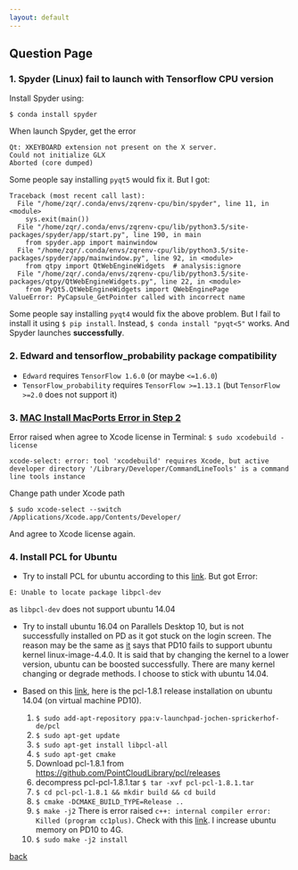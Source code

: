 ```yaml
---
layout: default
---
```


## Question Page
### 1. Spyder (Linux) fail to launch with Tensorflow CPU version
Install Spyder using:
```
$ conda install spyder
```
When launch Spyder, get the error
```
Qt: XKEYBOARD extension not present on the X server.
Could not initialize GLX
Aborted (core dumped)
```
Some people say installing `pyqt5` would fix it. But I got:
```
Traceback (most recent call last):
  File "/home/zqr/.conda/envs/zqrenv-cpu/bin/spyder", line 11, in <module>
    sys.exit(main())
  File "/home/zqr/.conda/envs/zqrenv-cpu/lib/python3.5/site-packages/spyder/app/start.py", line 190, in main
    from spyder.app import mainwindow
  File "/home/zqr/.conda/envs/zqrenv-cpu/lib/python3.5/site-packages/spyder/app/mainwindow.py", line 92, in <module>
    from qtpy import QtWebEngineWidgets  # analysis:ignore
  File "/home/zqr/.conda/envs/zqrenv-cpu/lib/python3.5/site-packages/qtpy/QtWebEngineWidgets.py", line 22, in <module>
    from PyQt5.QtWebEngineWidgets import QWebEnginePage
ValueError: PyCapsule_GetPointer called with incorrect name
```
Some people say installing `pyqt4` would fix the above problem. But I fail to install it using `$ pip install`.
Instead, `$ conda install "pyqt<5"` works.
And Spyder launches **successfully**.

### 2. Edward and tensorflow_probability package compatibility
*  `Edward` requires `TensorFlow 1.6.0` (or maybe `<=1.6.0`)
*  `TensorFlow_probability` requires `TensorFlow >=1.13.1` (but `TensorFlow >=2.0` does not support it)

### 3. [MAC Install MacPorts Error in Step 2](https://www.macports.org/install.php)
Error raised when agree to Xcode license in Terminal: `$ sudo xcodebuild -license`
```
xcode-select: error: tool 'xcodebuild' requires Xcode, but active developer directory '/Library/Developer/CommandLineTools' is a command line tools instance
```
Change path under Xcode path
```
$ sudo xcode-select --switch /Applications/Xcode.app/Contents/Developer/
```
And agree to Xcode license again.

### 4. Install PCL for Ubuntu
* Try to install PCL for ubuntu according to this [link](https://github.com/udacity/SFND_Lidar_Obstacle_Detection). But got Error:
```
E: Unable to locate package libpcl-dev
```
as `libpcl-dev` does not support ubuntu 14.04

* Try to install ubuntu 16.04 on Parallels Desktop 10, but is not successfully installed on PD as it got stuck on the login screen. The reason may be the same as [it](https://blog.csdn.net/a545905403/article/details/79174718) says that PD10 fails to support ubuntu kernel linux-image-4.4.0. It is said that by changing the kernel to a lower version, ubuntu can be boosted successfully. There are many kernel changing or degrade methods. I choose to stick with ubuntu 14.04.

* Based on this [link](https://blog.csdn.net/mush_room/article/details/78339578), here is the pcl-1.8.1 release installation on ubuntu 14.04 (on virtual machine PD10).

  1. `$ sudo add-apt-repository ppa:v-launchpad-jochen-sprickerhof-de/pcl`
  2. `$ sudo apt-get update`
  3. `$ sudo apt-get install libpcl-all`
  4. `$ sudo apt-get cmake`
  5. Download pcl-1.8.1 from <https://github.com/PointCloudLibrary/pcl/releases>
  6. decompress pcl-pcl-1.8.1.tar `$ tar -xvf pcl-pcl-1.8.1.tar`
  7. `$ cd pcl-pcl-1.8.1 && mkdir build && cd build`
  8. `$ cmake -DCMAKE_BUILD_TYPE=Release ..`
  9. `$ make -j2`
    There is error raised `c++: internal compiler error: Killed (program cc1plus)`. Check with this [link](https://stackoverflow.com/questions/30887143/make-j-8-g-internal-compiler-error-killed-program-cc1plus). I increase ubuntu memory on PD10 to 4G.
  10. `$ sudo make -j2 install`


[back](./)
